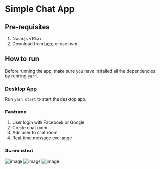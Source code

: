 # Simple Chat App

## Pre-requisites

1. Node.js v16.xx
2. Download from [here](https://nodejs.org/en/download/) or use nvm.

## How to run

Before running the app, make sure you have installed all the dependencies by running `yarn`.

### Desktop App

Run `yarn start` to start the desktop app.

### Features
1. User login with Facebook or Google
2. Create chat room
3. Add user to chat room
4. Real-time message exchange

### Screenshot
![image](https://github.com/gaubacuc56/simple-chat-app/assets/76199289/a38d73b4-f7d8-4dc8-93d3-8c009570bc80)
![image](https://github.com/gaubacuc56/simple-chat-app/assets/76199289/65263623-a483-496c-9ca7-f58e4f33cef5)
![image](https://github.com/gaubacuc56/simple-chat-app/assets/76199289/a53672c9-c5e6-47d2-b0a3-1e38bd675ba4)

